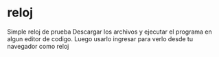 # reloj
Simple reloj de prueba 
Descargar los archivos y ejecutar el programa en algun editor de codigo. Luego usarlo ingresar para verlo desde tu navegador como reloj
